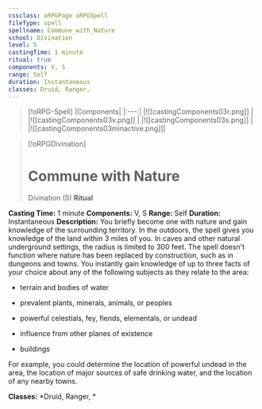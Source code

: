 ```yaml
---
cssclass: oRPGPage oRPGSpell
fileType: spell
spellname: Commune_with_Nature
school: Divination
level: 5
castingTime: 1 minute
ritual: true
components: V, S
range: Self
duration: Instantaneous
classes: Druid, Ranger,
---
```

> [!oRPG-Spell]
> |Components|
> |:---:|
> |![[castingComponents03r.png]] |
> |![[castingComponents03v.png]] |
> |![[castingComponents03s.png]] |
> |![[castingComponents03minactive.png]]|

> [!oRPGDivination]
>#  Commune with Nature
> Divination  (5)
> **Ritual**

**Casting Time:** 1 minute
**Components:** V, S
**Range:** Self
**Duration:**  Instantaneous
**Description:**
You briefly become one with nature and gain knowledge of the surrounding territory. In the outdoors, the spell gives you knowledge of the land within 3 miles of you. In caves and other natural underground settings, the radius is limited to 300 feet. The spell doesn't function where nature has been replaced by construction, such as in dungeons and towns.  You instantly gain knowledge of up to three facts of your choice about any of the following subjects as they relate to the area:



 * terrain and bodies of water



 * prevalent plants, minerals, animals, or peoples



 * powerful celestials, fey, fiends, elementals, or undead



 * influence from other planes of existence



 * buildings



 For example, you could determine the location of powerful undead in the area, the location of major sources of safe drinking water, and the location of any nearby towns.



**Classes:**  *Druid, Ranger, *


